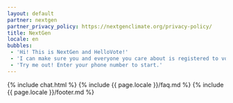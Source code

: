 ```yaml
---
layout: default
partner: nextgen
partner_privacy_policy: https://nextgenclimate.org/privacy-policy/
title: NextGen
locale: en
bubbles:
 - 'Hi! This is NextGen and HelloVote!'
 - 'I can make sure you and everyone you care about is registered to vote.'
 - 'Try me out! Enter your phone number to start.'
---
```

{% include chat.html %}
{% include {{ page.locale }}/faq.md %}
{% include {{ page.locale }}/footer.md %}



